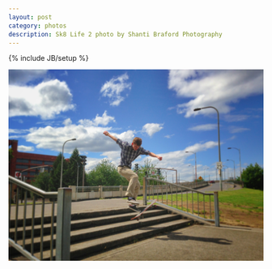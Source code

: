 ```yaml
---
layout: post
category: photos
description: Sk8 Life 2 photo by Shanti Braford Photography
---
```

{% include JB/setup %}

<a href="/photos/people/sk8_life_2.jpg" title="Sk8 Life 2"><img src="/photos/people/sk8_life_2.jpg" alt="Sk8 Life 2" /></a>

